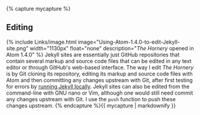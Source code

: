 {% capture mycapture %}
## Editing
{% include Links/image.html image="Using-Atom-1.4.0-to-edit-Jekyll-site.png" width="1130px" float="none" description="<i>The Hornery</i> opened in Atom 1.4.0" %}
Jekyll sites are essentially just GitHub repositories that contain several markup and source code files that can be edited in any text editor or through GitHub's web-based interface. The way I edit *The Hornery* is by Git cloning its repository, editing its markup and source code files with Atom and then committing any changes upstream with Git, after first testing for errors by [running Jekyll locally](#running-jekyll-locally). Jekyll sites can also be edited from the command-line with GNU nano or Vim, although one would still need commit any changes upstream with Git. I use the `push` function to push these changes upstream.
{% endcapture %}{{ mycapture | markdownify }}
